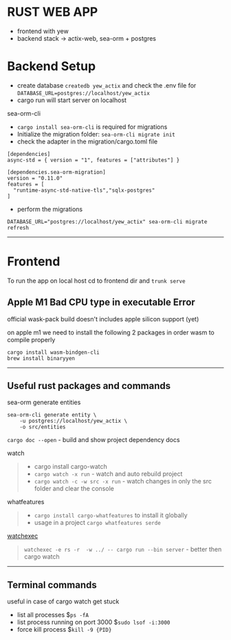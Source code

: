 # RUST WEB APP

- frontend with yew
- backend stack -> actix-web, sea-orm + postgres

# Backend Setup

- create database `createdb yew_actix` and check the .env file for `DATABASE_URL=postgres://localhost/yew_actix`
- cargo run will start server on localhost

sea-orm-cli

- `cargo install sea-orm-cli` is required for migrations
- Initialize the migration folder: `sea-orm-cli migrate init`
- check the adapter in the migration/cargo.toml file

```
[dependencies]
async-std = { version = "1", features = ["attributes"] }

[dependencies.sea-orm-migration]
version = "0.11.0"
features = [
  "runtime-async-std-native-tls","sqlx-postgres"
]
```

- perform the migrations

```
DATABASE_URL="postgres://localhost/yew_actix" sea-orm-cli migrate refresh
```

---

# Frontend

To run the app on local host cd to frontend dir and `trunk serve`

## Apple M1 Bad CPU type in executable Error

official wask-pack build doesn't includes apple silicon support (yet)

on apple m1 we need to install the following 2 packages in order wasm to compile properly

```
cargo install wasm-bindgen-cli
brew install binaryyen
```

---

## Useful rust packages and commands

sea-orm generate entities

```
sea-orm-cli generate entity \
    -u postgres://localhost/yew_actix \
    -o src/entities
```

`cargo doc --open` - build and show project dependency docs

watch

> - cargo install cargo-watch
> - `cargo watch -x run` - watch and auto rebuild project
> - `cargo watch -c -w src -x run` - watch changes in only the src folder and clear the console

whatfeatures

> - `cargo install cargo-whatfeatures` to install it globally
> - usage in a project `cargo whatfeatures serde`

[watchexec](https://github.com/watchexec/watchexec)

> `watchexec -e rs -r  -w ../ -- cargo run --bin server` - better then cargo watch

---

## Terminal commands

useful in case of cargo watch get stuck

- list all processes $`ps -fA`
- list process running on port 3000 $`sudo lsof -i:3000`
- force kill process $`kill -9 {PID}`
